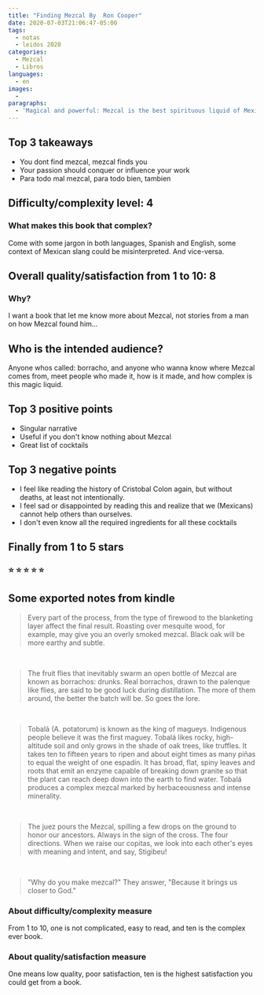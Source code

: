 ```yaml
---
title: "Finding Mezcal By  Ron Cooper"
date: 2020-07-03T21:06:47-05:00
tags:
  - notas
  - leidos 2020
categories:
  - Mezcal
  - Libros
languages:
  - en
images:
  -
paragraphs:
  - 'Magical and powerful: Mezcal is the best spirituous liquid of Mexico, and this is a story on how Ron Cooper deal to make Mezcal, a gringo living in the hearth of making Mezcal.'
---
```



## Top 3 takeaways

- You dont find mezcal, mezcal finds you
- Your passion should conquer or influence your work
- Para todo mal mezcal, para todo bien, tambien

## Difficulty/complexity level: 4

### What makes this book that complex?

Come with some jargon in both languages, Spanish and English, some context of Mexican slang could be misinterpreted. And vice-versa.

## Overall quality/satisfaction from 1 to 10: 8️

### Why?

I want a book that let me know more about Mezcal, not stories from a man on how Mezcal found him...

## Who is the intended audience?

Anyone whos called: borracho, and anyone who wanna know where Mezcal comes from, meet people who made it, how is it made, and how complex is this magic liquid.

## Top 3 positive points

- Singular narrative
- Useful if you don't know nothing about Mezcal
- Great list of cocktails

## Top 3 negative points

- I feel like reading the history of Cristobal Colon again, but without deaths, at least not intentionally.
- I feel sad or disappointed by reading this and realize that we (Mexicans) cannot help others than ourselves.
- I don't even know all the required ingredients for all these cocktails

## Finally from 1 to 5 stars

### ⭐️ ⭐️ ⭐️ ⭐️ ⭐️

## Some exported notes from kindle

> Every part of the process, from the type of firewood to the blanketing layer affect the final result. Roasting over mesquite wood, for example, may give you an overly smoked mezcal. Black oak will be more earthy and subtle.

<br>

> The fruit flies that inevitably swarm an open bottle of Mezcal are known as borrachos: drunks. Real borrachos, drawn to the palenque like flies, are said to be good luck during distillation. The more of them around, the better the batch will be. So goes the lore.

<br>

> Tobalá (A. potatorum) is known as the king of magueys. Indigenous people believe it was the first maguey. Tobalá likes rocky, high-altitude soil and only grows in the shade of oak trees, like truffles. It takes ten to fifteen years to ripen and about eight times as many piñas to equal the weight of one espadín. It has broad, flat, spiny leaves and roots that emit an enzyme capable of breaking down granite so that the plant can reach deep down into the earth to find water. Tobalá produces a complex mezcal marked by herbaceousness and intense minerality.

<br>

> The juez pours the Mezcal, spilling a few drops on the ground to honor our ancestors. Always in the sign of the cross. The four directions. When we raise our copitas, we look into each other's eyes with meaning and intent, and say, Stigibeu!

<br>

> "Why do you make mezcal?" They answer, "Because it brings us closer to God."

### About difficulty/complexity measure

From 1 to 10, one is not complicated, easy to read, and ten is the complex ever book.

### About quality/satisfaction measure

One means low quality, poor satisfaction, ten is the highest satisfaction you could get from a book.
